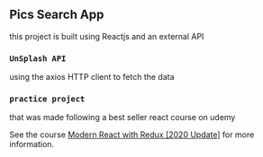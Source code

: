 ## Pics Search App
this project is built using Reactjs and an external API

### `UnSplash API`

using the axios HTTP client to fetch the data 

### `practice project`

that was made following a best seller react course on udemy

See the course [Modern React with Redux [2020 Update]](https://www.udemy.com/course/react-redux/) for more information.

